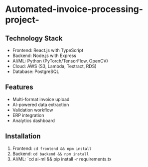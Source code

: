 # Automated-invoice-processing-project-

## Technology Stack
- Frontend: React.js with TypeScript
- Backend: Node.js with Express
- AI/ML: Python (PyTorch/TensorFlow, OpenCV)
- Cloud: AWS (S3, Lambda, Textract, RDS)
- Database: PostgreSQL

## Features
- Multi-format invoice upload
- AI-powered data extraction
- Validation workflow
- ERP integration
- Analytics dashboard

## Installation
1. Frontend: `cd frontend && npm install`
2. Backend: `cd backend && npm install`
3. AI/ML: `cd ai-ml && pip install -r requirements.tx
